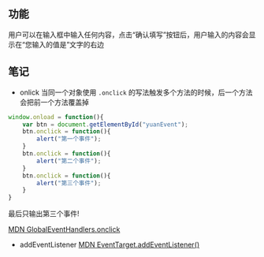 ## 功能

用户可以在输入框中输入任何内容，点击“确认填写”按钮后，用户输入的内容会显示在“您输入的值是”文字的右边

## 笔记

* onlick
当同一个对象使用 `.onclick` 的写法触发多个方法的时候，后一个方法会把前一个方法覆盖掉
```javascript
window.onload = function(){ 
    var btn = document.getElementById("yuanEvent"); 
    btn.onclick = function(){ 
        alert("第一个事件"); 
    } 
    btn.onclick = function(){ 
        alert("第二个事件"); 
    } 
    btn.onclick = function(){ 
        alert("第三个事件"); 
    } 
}
```
最后只输出第三个事件!

[MDN GlobalEventHandlers.onclick](https://developer.mozilla.org/zh-CN/docs/Web/API/GlobalEventHandlers/onclick)

* addEventListener
[MDN EventTarget.addEventListener()](https://developer.mozilla.org/zh-CN/docs/Web/API/EventTarget/addEventListener)

